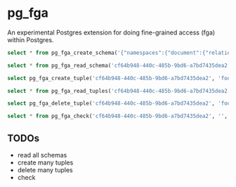 # pg_fga

An experimental Postgres extension for doing fine-grained access (fga) within
Postgres.

```sql
select * from pg_fga_create_schema('{"namespaces":{"document":{"relations":{"viewer":[{"namespace":"user"}]},"permissions":{"can_view":{"union":[{"computedUserset":"viewer"},{"tupleToUserset":["parent","can_view"]}]}}},"user":{"relations":{},"permissions":{}}}}');

select * from pg_fga_read_schema('cf64b948-440c-485b-9bd6-a7bd7435dea2');

select pg_fga_create_tuple('cf64b948-440c-485b-9bd6-a7bd7435dea2', 'foo', 'document', '1', 'viewer', 'user', 'anya');

select * from pg_fga_read_tuples('cf64b948-440c-485b-9bd6-a7bd7435dea2', '', '', '', '', '', '');

select pg_fga_delete_tuple('cf64b948-440c-485b-9bd6-a7bd7435dea2', 'foo', 'document', '1', 'viewer', 'user', 'anya');

select * from pg_fga_check('cf64b948-440c-485b-9bd6-a7bd7435dea2', '', '', '', '', '', '');
```

## TODOs

- read all schemas
- create many tuples
- delete many tuples
- check

